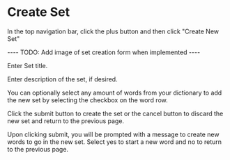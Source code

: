 # Create Set

In the top navigation bar, click the plus button and then click "Create New Set"

<!-- TODO: Add image of set creation form when implemented-->
---- TODO: Add image of set creation form when implemented ----

Enter Set title.

Enter description of the set, if desired.

You can optionally select any amount of words from your dictionary to add the new set by selecting the checkbox on the word row.

Click the submit button to create the set or the cancel button to discard the new set and return to the previous page.

Upon clicking submit, you will be prompted with a message to create new words to go in the new set. Select yes to start a new word and no to return to the previous page.
